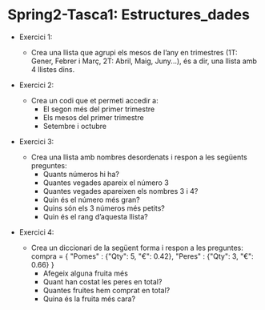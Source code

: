 ﻿# Spring2-Tasca1: Estructures_dades 
 
 - Exercici 1: 
   - Crea una llista que agrupi els mesos de l’any en trimestres (1T: Gener, Febrer i Març, 2T: Abril, Maig, Juny...), és a dir, una llista amb 4 llistes dins.

- Exercici 2: 
  - Crea un codi que et permeti accedir a:
    - El segon més del primer trimestre
    - Els mesos del primer trimestre
    - Setembre i octubre
  
- Exercici 3:
  - Crea una llista amb nombres desordenats i respon a les següents preguntes:
    - Quants números hi ha?
    - Quantes vegades apareix el número 3
    - Quantes vegades apareixen els nombres 3 i 4?
    - Quin és el número més gran?
    - Quins són els 3 números més petits?
    - Quin és el rang d’aquesta llista?

- Exercici 4:
  - Crea un diccionari de la següent forma i respon a les preguntes: compra = { "Pomes" : {"Qty": 5, "€": 0.42}, "Peres" : {"Qty": 3, "€": 0.66} }
    - Afegeix alguna fruita més
    - Quant han costat les peres en total?
    - Quantes fruites hem comprat en total?
    - Quina és la fruita més cara?
